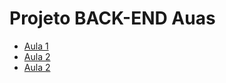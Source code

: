 # Projeto BACK-END Auas

- [Aula 1](doc/aula-1.md)
- [Aula 2](doc/aula-2.md)
- [Aula 2](doc/aula-4.md)
